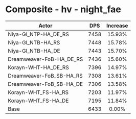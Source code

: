 # Composite - hv - night_fae
| Actor | DPS | Increase |
|---|:---:|:---:|
|Niya-GI_NTP-HA_DE_RS|7458|15.93%|
|Niya-GI_NTB-HA_RS|7448|15.78%|
|Niya-GI_NTB-HA_DE|7443|15.70%|
|Dreamweaver-FoB-HA_DE_RS|7436|15.60%|
|Korayn-WHT-HA_DE_RS|7396|14.97%|
|Dreamweaver-FoB_SB-HA_RS|7308|13.61%|
|Dreamweaver-FoB_SB-HA_DE|7306|13.58%|
|Korayn-WHT_FS-HA_RS|7203|11.97%|
|Korayn-WHT_FS-HA_DE|7195|11.84%|
|Base|6433|0.00%|

